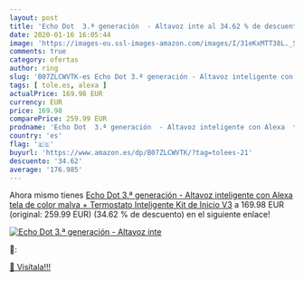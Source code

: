 ```yaml
---
layout: post
title: 'Echo Dot  3.ª generación  - Altavoz inte al 34.62 % de descuento'
date: 2020-01-16 16:05:44
image: 'https://images-eu.ssl-images-amazon.com/images/I/31eKxMTT38L._SL200_.jpg'
comments: true
category: ofertas
author: ring
slug: 'B07ZLCWVTK-es Echo Dot 3.ª generación - Altavoz inteligente con Alexa...'
tags: [ tole.es, alexa ]
actualPrice: 169.98 EUR
currency: EUR
price: 169.98
comparePrice: 259.99 EUR
prodname: 'Echo Dot  3.ª generación  - Altavoz inteligente con Alexa  tela de color malva + Termostato Inteligente Kit de Inicio V3'
country: 'es'
flag: '🇪🇸'
buyurl: 'https://www.amazon.es/dp/B07ZLCWVTK/?tag=tolees-21'
descuento: '34.62'
average: '176.985'
---
```


Ahora mismo tienes [Echo Dot  3.ª generación  - Altavoz inteligente con Alexa  tela de color malva + Termostato Inteligente Kit de Inicio V3](https://www.amazon.es/dp/B07ZLCWVTK/?tag=tolees-21) a 169.98 EUR (original: 259.99 EUR) (34.62 %  de descuento) en el siguiente enlace!

[![Echo Dot  3.ª generación  - Altavoz inte](https://images-eu.ssl-images-amazon.com/images/I/31eKxMTT38L._SL200_.jpg)](https://www.amazon.es/dp/B07ZLCWVTK/?tag=tolees-21)

🔎:


[🛒 Visítala!!!](https://www.amazon.es/dp/B07ZLCWVTK/?tag=tolees-21)
